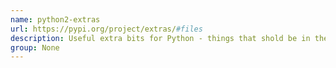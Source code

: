 ```yaml
---
name: python2-extras
url: https://pypi.org/project/extras/#files
description: Useful extra bits for Python - things that shold be in the standard library.
group: None
---
```

